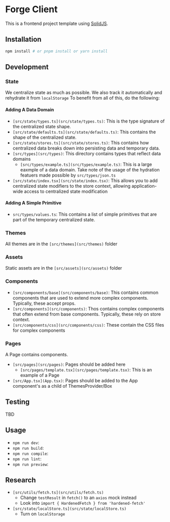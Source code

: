 # Forge Client

This is a frontend project template using [SolidJS](https://solidjs.com).

## Installation

```bash
npm install # or pnpm install or yarn install
```

## Development

### State

We centralize state as much as possible.  We also track it automatically and rehydrate it from `localStorage`  To benefit from all of this, do the following:

#### Adding A Data Domain

* `[src/state/types.ts](src/state/types.ts)`: This is the type signature of the centralized state shape.
* `[src/state/defaults.ts](src/state/defaults.ts)`: This contains the shape of the centralized state.
* `[src/state/stores.ts](src/state/stores.ts)`: This contains how centralized data breaks down into persisting data and temporary data.
* `[src/types](src/types)`: This directory contains types that reflect data domains
  * `[src/types/example.ts](src/types/example.ts)`: This is a large eaxmple of a data domain.  Take note of the usage of the hydration featuers made possible by `src/types/json.ts`
* `[src/state/index.tsx](src/state/index.tsx)`: This allows you to add centralized state modifiers to the store context, allowing application-wide access to centralized state modification

#### Adding A Simple Primitive

* `src/types/values.ts`: This contains a list of simple primitives that are part of the temporary centralized state.

### Themes

All themes are in the `[src/themes](src/themes)` folder

### Assets

Static assets are in the `[src/assets](src/assets)` folder

### Components

* `[src/components/base](src/components/base)`: This contains common components that are used to extend more complex components.  Typically, these accept props.
* `[src/components](src/components)`: Thos contains complex components that often extend from base components.  Typically, these rely on store context.
* `[src/components/css](src/components/css)`: These contain the CSS files for complex components

### Pages

A Page contains components.

* `[src/pages](src/pages)`: Pages should be added here
  * `[src/pages/template.tsx](src/pages/template.tsx)`: This is an example of a Page
* `[src/App.tsx](App.tsx)`: Pages should be added to the App component's as a child of ThemesProvider/Box

## Testing

TBD

## Usage

* `npm run dev`: 
* `npm run build`: 
* `npm run compile`: 
* `npm run lint`: 
* `npm run preview`: 

## Research

* `[src/utils/fetch.ts](src/utils/fetch.ts)`
  * Change `testResult` in `fetch()` to an `axios` mock instead
  * Look into `import { HardenedFetch } from 'hardened-fetch'`
* `[src/state/localStore.ts](src/state/localStore.ts)`
  * Turn on `localStorage`